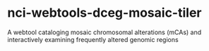 # nci-webtools-dceg-mosaic-tiler

A webtool cataloging mosaic chromosomal alterations (mCAs) and interactively examining frequently altered genomic regions

